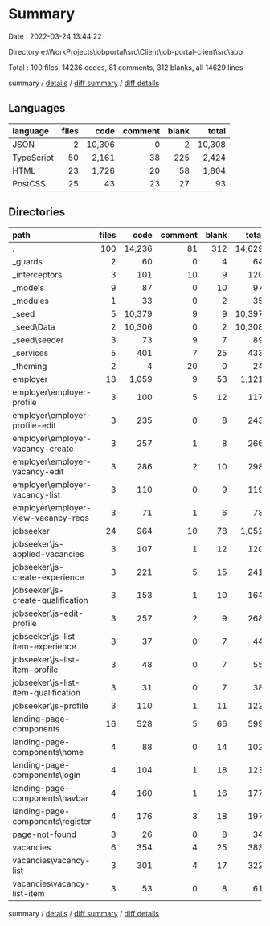 # Summary

Date : 2022-03-24 13:44:22

Directory e:\WorkProjects\jobportal\src\Client\job-portal-client\src\app

Total : 100 files,  14236 codes, 81 comments, 312 blanks, all 14629 lines

summary / [details](details.md) / [diff summary](diff.md) / [diff details](diff-details.md)

## Languages
| language | files | code | comment | blank | total |
| :--- | ---: | ---: | ---: | ---: | ---: |
| JSON | 2 | 10,306 | 0 | 2 | 10,308 |
| TypeScript | 50 | 2,161 | 38 | 225 | 2,424 |
| HTML | 23 | 1,726 | 20 | 58 | 1,804 |
| PostCSS | 25 | 43 | 23 | 27 | 93 |

## Directories
| path | files | code | comment | blank | total |
| :--- | ---: | ---: | ---: | ---: | ---: |
| . | 100 | 14,236 | 81 | 312 | 14,629 |
| _guards | 2 | 60 | 0 | 4 | 64 |
| _interceptors | 3 | 101 | 10 | 9 | 120 |
| _models | 9 | 87 | 0 | 10 | 97 |
| _modules | 1 | 33 | 0 | 2 | 35 |
| _seed | 5 | 10,379 | 9 | 9 | 10,397 |
| _seed\Data | 2 | 10,306 | 0 | 2 | 10,308 |
| _seed\seeder | 3 | 73 | 9 | 7 | 89 |
| _services | 5 | 401 | 7 | 25 | 433 |
| _theming | 2 | 4 | 20 | 0 | 24 |
| employer | 18 | 1,059 | 9 | 53 | 1,121 |
| employer\employer-profile | 3 | 100 | 5 | 12 | 117 |
| employer\employer-profile-edit | 3 | 235 | 0 | 8 | 243 |
| employer\employer-vacancy-create | 3 | 257 | 1 | 8 | 266 |
| employer\employer-vacancy-edit | 3 | 286 | 2 | 10 | 298 |
| employer\employer-vacancy-list | 3 | 110 | 0 | 9 | 119 |
| employer\employer-view-vacancy-reqs | 3 | 71 | 1 | 6 | 78 |
| jobseeker | 24 | 964 | 10 | 78 | 1,052 |
| jobseeker\js-applied-vacancies | 3 | 107 | 1 | 12 | 120 |
| jobseeker\js-create-experience | 3 | 221 | 5 | 15 | 241 |
| jobseeker\js-create-qualification | 3 | 153 | 1 | 10 | 164 |
| jobseeker\js-edit-profile | 3 | 257 | 2 | 9 | 268 |
| jobseeker\js-list-item-experience | 3 | 37 | 0 | 7 | 44 |
| jobseeker\js-list-item-profile | 3 | 48 | 0 | 7 | 55 |
| jobseeker\js-list-item-qualification | 3 | 31 | 0 | 7 | 38 |
| jobseeker\js-profile | 3 | 110 | 1 | 11 | 122 |
| landing-page-components | 16 | 528 | 5 | 66 | 599 |
| landing-page-components\home | 4 | 88 | 0 | 14 | 102 |
| landing-page-components\login | 4 | 104 | 1 | 18 | 123 |
| landing-page-components\navbar | 4 | 160 | 1 | 16 | 177 |
| landing-page-components\register | 4 | 176 | 3 | 18 | 197 |
| page-not-found | 3 | 26 | 0 | 8 | 34 |
| vacancies | 6 | 354 | 4 | 25 | 383 |
| vacancies\vacancy-list | 3 | 301 | 4 | 17 | 322 |
| vacancies\vacancy-list-item | 3 | 53 | 0 | 8 | 61 |

summary / [details](details.md) / [diff summary](diff.md) / [diff details](diff-details.md)